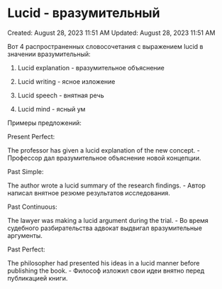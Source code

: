 # Lucid - вразумительный

Created: August 28, 2023 11:51 AM
Updated: August 28, 2023 11:51 AM

Вот 4 распространенных словосочетания с выражением lucid в значении вразумительный:

1. Lucid explanation - вразумительное объяснение

2. Lucid writing - ясное изложение

3. Lucid speech - внятная речь

4. Lucid mind - ясный ум

Примеры предложений:

Present Perfect:

The professor has given a lucid explanation of the new concept. - Профессор дал вразумительное объяснение новой концепции.

Past Simple:

The author wrote a lucid summary of the research findings. - Автор написал внятное резюме результатов исследования.

Past Continuous:

The lawyer was making a lucid argument during the trial. - Во время судебного разбирательства адвокат выдвигал вразумительные аргументы.

Past Perfect:

The philosopher had presented his ideas in a lucid manner before publishing the book. - Философ изложил свои идеи внятно перед публикацией книги.